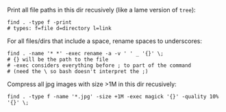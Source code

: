 Print all file paths in this dir recusively (like a lame version of `tree`):

    find . -type f -print
    # types: f=file d=directory l=link

For all files/dirs that include a space, rename spaces to underscores:

    find . -name '* *' -exec rename -a -v ' ' _ '{}' \;
    # {} will be the path to the file
    # -exec considers everything before ; to part of the command
    # (need the \ so bash doesn't interpret the ;)

Compress all jpg images with size >1M in this dir recusively:

    find . -type f -name '*.jpg' -size +1M -exec magick '{}' -quality 10% '{}' \;
